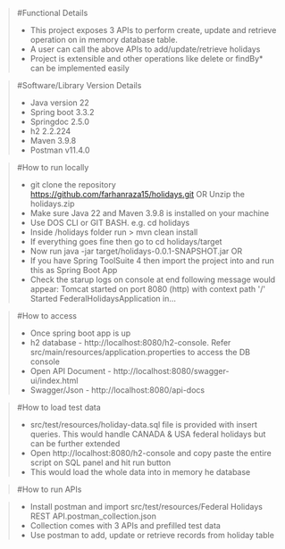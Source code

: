 > #Functional Details
>
> - This project exposes 3 APIs to perform create, update and retrieve operation on in memory database table.
> - A user can call the above APIs to add/update/retrieve holidays
> - Project is extensible and other operations like delete or findBy* can be implemented easily

> #Software/Library Version Details
>
> - Java version 22
> - Spring boot 3.3.2
> - Springdoc 2.5.0
> - h2 2.2.224
> - Maven 3.9.8
> - Postman v11.4.0

> #How to run locally
>
> - git clone the repository https://github.com/farhanraza15/holidays.git OR Unzip the holidays.zip
> - Make sure Java 22 and Maven 3.9.8 is installed on your machine
> - Use DOS CLI or GIT BASH. e.g. cd holidays
> - Inside /holidays folder run > mvn clean install
> - If everything goes fine then go to cd holidays/target
> - Now run java -jar target/holidays-0.0.1-SNAPSHOT.jar OR
> - If you have Spring ToolSuite 4 then import the project into and run this as Spring Boot App
> - Check the starup logs on console at end following message would appear:
Tomcat started on port 8080 (http) with context path '/'
Started FederalHolidaysApplication in...

> #How to access
>
> - Once spring boot app is up
> - h2 database - http://localhost:8080/h2-console. Refer src/main/resources/application.properties to access the DB console
> - Open API Document - http://localhost:8080/swagger-ui/index.html
> - Swagger/Json - http://localhost:8080/api-docs

> #How to load test data
>
> - src/test/resources/holiday-data.sql file is provided with insert queries. This would handle CANADA & USA federal holidays but can be further extended
> - Open http://localhost:8080/h2-console and copy paste the entire script on SQL panel and hit run button
> - This would load the whole data into in memory he database

> #How to run APIs

> - Install postman and import src/test/resources/Federal Holidays REST API.postman_collection.json
> - Collection comes with 3 APIs and prefilled test data
> - Use postman to add, update or retrieve records from holiday table

